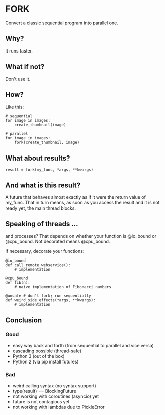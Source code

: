 # FORK #

Convert a classic sequential program into parallel one.


## Why? ##

It runs faster.


## What if not? ##

Don't use it.


## How? ##

Like this:

    # sequential
    for image in images:
        create_thumbnail(image)

    # parallel
    for image in images:
        fork(create_thumbnail, image)


## What about results? ##

    result = fork(my_func, *args, **kwargs)


## And what is this result? ##

A future that behaves almost exactly as if it were the return value of my_func. That in turn means, as soon as you access the result and it is not ready yet, the main thread blocks.


## Speaking of threads ... ##

and processes? That depends on whether your function is @io_bound or @cpu_bound. Not decorated means @cpu_bound.

If necessary, decorate your functions:

    @io_bound
    def call_remote_webservice():
        # implementation

    @cpu_bound
    def fib(n):
        # naive implementation of Fibonacci numbers

    @unsafe # don't fork; run sequentially
    def weird_side_effects(*args, **kwargs):
        # implementation

## Conclusion ##

### Good ###

- easy way back and forth (from sequential to parallel and vice versa)
- cascading possible (thread-safe)
- Python 3 (out of the box)
- Python 2 (via pip install futures)

### Bad ###

- weird calling syntax (no syntax support)
- type(result) == BlockingFuture
- not working with coroutines (asyncio) yet
- future is not contagious yet
- not working with lambdas due to PickleError
